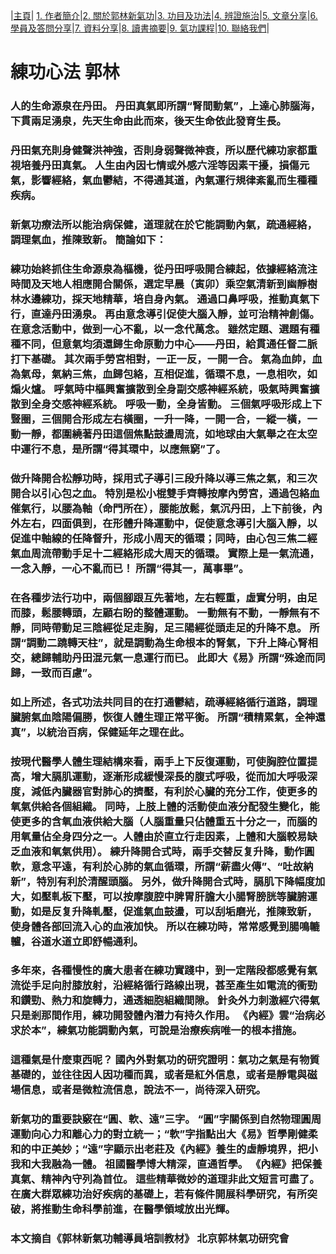 |[主頁](/README.md)| [1. 作者簡介](/a10.md)|[2. 關於郭林新氣功](/a1.md)|[3. 功目及功法](/a2.md)|[4. 辨證施治](/a3.md)|[5. 文章分享](/a5.md)|[6. 學員及答問分享](/a6.md)|[7. 資料分享](/a7.md)|[8. 讀書摘要](/a4.md)|[9. 氣功課程](/郭林新氣功課程.md)|[10. 聯絡我們](/a9.md)|

# 練功心法    郭林

### 人的生命源泉在丹田。 丹田真氣即所謂“腎間動氣”，上達心肺腦海，下貫兩足湧泉，先天生命由此而來，後天生命依此發育生長。
### 丹田氣充則身健聲洪神強，否則身弱聲微神衰，所以歷代練功家都重視培養丹田真氣。 人生由內因七情或外感六淫等因素干擾，損傷元氣，影響經絡，氣血鬱結，不得通其道，內氣運行規律紊亂而生種種疾病。
### 新氣功療法所以能治病保健，道理就在於它能調動內氣，疏通經絡，調理氣血，推陳致新。 簡論如下：
### 練功始終抓住生命源泉為樞機，從丹田呼吸開合練起，依據經絡流注時間及天地人相應開合關係，選定早晨（寅卯）乘空氣清新到幽靜樹林水邊練功，採天地精華，培自身內氣。 通過口鼻呼吸，推動真氣下行，直達丹田湧泉。 再由意念導引促使大腦入靜，並可治精神創傷。 在意念活動中，做到一心不亂，以一念代萬念。 雖然定題、選題有種種不同，但意氣均須還歸生命原動力中心——丹田，給貫通任督二脈打下基礎。 其次兩手勞宮相對，一正一反，一開一合。 氣為血帥，血為氣母，氣納三焦，血歸包絡，互相促進，循環不息，一息相吹，如煽火爐。 呼氣時中樞興奮擴散到全身副交感神經系統，吸氣時興奮擴散到全身交感神經系統。 呼吸一動，全身皆動。 三個氣呼吸形成上下豎圈，三個開合形成左右橫圈，一升一降，一開一合，一縱一橫，一動一靜，都圍繞著丹田這個焦點鼓盪周流，如地球由大氣舉之在太空中運行不息，是所謂“得其環中，以應無窮”了。
### 做升降開合松靜功時，採用式子導引三段升降以導三焦之氣，和三次開合以引心包之血。 特別是松小棍雙手齊轉按摩內勞宮，通過包絡血催氣行，以腰為軸（命門所在），腰能放鬆，氣沉丹田，上下前後，內外左右，四面俱到，在形體升降運動中，促使意念導引大腦入靜，以促進中軸線的任降督升，形成小周天的循環；同時，由心包三焦二經氣血周流帶動手足十二經絡形成大周天的循環。 實際上是一氣流通，一念入靜，一心不亂而已！ 所謂“得其一，萬事畢”。
### 在各種步法行功中，兩個腳跟互先著地，左右輕重，虛實分明，由足而膝，鬆腰轉頭，左顧右盼的整體運動。 一動無有不動，一靜無有不靜，同時帶動足三陰經從足走胸，足三陽經從頭走足的升降不息。 所謂“調動二蹺轉天柱”，就是調動為生命根本的腎氣，下升上降心腎相交，總歸輔助丹田混元氣一息運行而已。 此即大《易》所謂“殊途而同歸，一致而百慮”。
### 如上所述，各式功法共同目的在打通鬱結，疏導經絡循行道路，調理臟腑氣血陰陽偏勝，恢復人體生理正常平衡。 所謂“積精累氣，全神還真”，以統治百病，保健延年之理在此。
### 按現代醫學人體生理結構來看，兩手上下反復運動，可使胸腔位置提高，增大膈肌運動，逐漸形成緩慢深長的腹式呼吸，從而加大呼吸深度，減低內臟器官對肺心的擠壓，有利於心臟的充分工作，使更多的氧氣供給各個組織。 同時，上肢上體的活動使血液分配發生變化，能使更多的含氧血液供給大腦（人腦重量只佔體重五十分之一，而腦的用氧量佔全身四分之一。人體由於直立行走因素，上體和大腦較易缺乏血液和氧氣供用）。 練升降開合式時，兩手交替反复升降，動作圓軟，意念平遠，有利於心肺的氣血循環，所謂“薪盡火傳”、“吐故納新”，特別有利於清醒頭腦。 另外，做升降開合式時，膈肌下降幅度加大，如壓軋板下壓，可以按摩腹腔中脾胃肝膽大小腸腎膀胱等臟腑運動，如是反复升降軋壓，促進氣血鼓盪，可以刮垢磨光，推陳致新，使身體各部回流入心的血液加快。 所以在練功時，常常感覺到腸鳴轆轤，谷道水道立即舒暢通利。
### 多年來，各種慢性的廣大患者在練功實踐中，到一定階段都感覺有氣流從手足向肘膝放射，沿經絡循行路線出現，甚至產生如電流的衝勁和鑽勁、熱力和旋轉力，通透細胞組織間隙。 針灸外力刺激經穴得氣只是剎那間作用，練功開發體內潛力有持久作用。  《內經》雲“治病必求於本”，練氣功能調動內氣，可說是治療疾病唯一的根本措施。
### 這種氣是什麼東西呢？ 國內外對氣功的研究證明：氣功之氣是有物質基礎的，並往往因人因功種而異，或者是紅外信息，或者是靜電與磁場信息，或者是微粒流信息，說法不一，尚待深入研究。
### 新氣功的重要訣竅在“圓、軟、遠”三字。  “圓”字關係到自然物理圓周運動向心力和離心力的對立統一；“軟”字指點出大《易》哲學剛健柔和的中正美妙；“遠”字顯示出老莊及《內經》養生的虛靜境界，把小我和大我融為一體。 祖國醫學博大精深，直通哲學。  《內經》把保養真氣、精神內守列為首位。 這些精華微妙的道理非此文短言可盡了。 在廣大群眾練功治好疾病的基礎上，若有條件開展科學研究，有所突破，將推動生命科學前進，在醫學領域放出光輝。

### 本文摘自《郭林新氣功輔導員培訓教材》 北京郭林氣功研究會 

